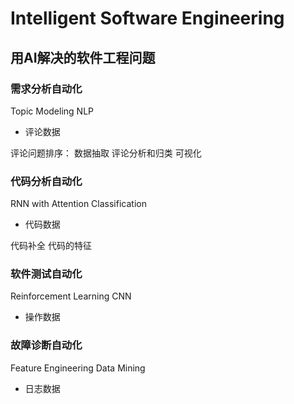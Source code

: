 # Intelligent Software Engineering

## 用AI解决的软件工程问题

### 需求分析自动化

Topic Modeling NLP

* 评论数据

评论问题排序：
数据抽取
评论分析和归类
可视化

### 代码分析自动化  

RNN with Attention Classification

* 代码数据

代码补全
代码的特征



### 软件测试自动化

Reinforcement Learning CNN

* 操作数据

### 故障诊断自动化

Feature Engineering Data Mining  

* 日志数据



